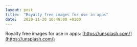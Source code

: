 ```yaml
---
layout: post
title:  "Royalty free images for use in apps"
date:   2020-11-20 10:48:00 +0100
---
```


Royalty free images for use in apps: [https://unsplash.com/](https://unsplash.com/)